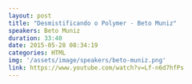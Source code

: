 ```yaml
---
layout: post
title: "Desmistificando o Polymer - Beto Muniz"
speakers: Beto Muniz
duration: 33:40
date: 2015-05-28 08:34:19
categories: HTML
img: '/assets/image/speakers/beto-muniz.png'
link: https://www.youtube.com/watch?v=Lf-n6d7hfPs
---
```

